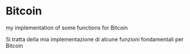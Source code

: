 # Bitcoin
my implementation of some functions for Bitcoin

Si tratta della mia implementazione di alcune funzioni fondamentali per Bitcoin
